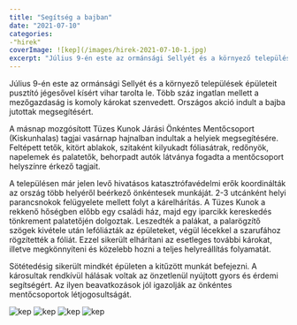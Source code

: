 ```yaml
---
title: "Segítség a bajban"
date: "2021-07-10"
categories:
-"hirek"
coverImage: ![kep](/images/hirek-2021-07-10-1.jpg)
excerpt: "Július 9-én este az ormánsági Sellyét és a környező települések épületeit pusztító jégesővel kísért vihar tarolta le. - Több száz ingatlan mellett a mezőgazdaság is komoly károkat szenvedett. Országos akció indult a bajba jutottak megsegítésért."
---
```

Július 9-én este az ormánsági Sellyét és a környező települések épületeit pusztító jégesővel kísért vihar tarolta le. 
Több száz ingatlan mellett a mezőgazdaság is komoly károkat szenvedett. Országos akció indult a bajba jutottak megsegítésért.

A másnap mozgósított Tüzes Kunok Járási Önkéntes Mentőcsoport (Kiskunhalas) tagjai vasárnap hajnalban indultak a helyiek megsegítésére. 
Feltépett tetők, kitört ablakok, szitaként kilyukadt fóliasátrak, redőnyök, napelemek és palatetők, behorpadt autók látványa fogadta a mentőcsoport helyszínre érkező tagjait.

A településen már jelen levő hivatásos katasztrófavédelmi erők koordinálták az ország több helyéről beérkező önkéntesek munkáját. 
2-3 utcánként helyi parancsnokok felügyelete mellett folyt a kárelhárítás. A Tüzes Kunok a rekkenő hőségben előbb egy családi ház, majd egy iparcikk kereskedés tönkrement palatetőjén dolgoztak. 
Leszedték a palákat, a palarögzítő szögek kivétele után lefóliázták az épületeket, végül lécekkel a szarufához rögzítették a fóliát. 
Ezzel sikerült elhárítani az esetleges további károkat, illetve megkönnyíteni és közelebb hozni a teljes helyreállítás folyamatát.

Sötétedésig sikerült mindkét épületen a kitűzött munkát befejezni. A károsultak rendkívül hálásak voltak az önzetlenül nyújtott gyors és érdemi segítségért. 
Az ilyen beavatkozások jól igazolják az önkéntes mentőcsoportok létjogosultságát.

![kep](/images/hirek-2021-07-10-1.jpg)
![kep](/images/hirek-2021-07-10-2.jpg)
![kep](/images/hirek-2021-07-10-3.jpg)
![kep](/images/hirek-2021-07-10-4.jpg)

